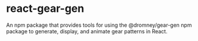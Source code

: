 # react-gear-gen
An npm package that provides tools for using the @dromney/gear-gen npm package to generate, display, and animate gear patterns in React.
